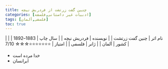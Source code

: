 ```yaml
---
title: چنین گفت زرتشت از فردریش نیچه
categories: [ادبیات غیر داستانی,فلسفه]
tags: [فلسفی,آلمان]
toc: true
---
```


| نام اثر | چنین گفت زرتشت |
| نویسنده | فردریش نیچه |
| سال چاپ | 1883–1892  |
| کشور | آلمان  |
| ژانر | فلسفی  |
| امتیاز | ⭐⭐⭐⭐⭐⭐⭐☆☆☆ 7/10  |

- خدا مرده است
- ابرانسان

